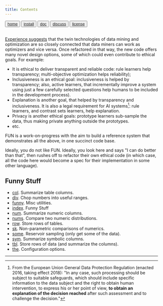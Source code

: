 ```yaml
---
title: Contents
---
```

<button class="button button1"><a href="/fun/index">home</a></button>   <button class="button button2"><a href="/fun/INSTALL">install</a></button>   <button class="button button1"><a href="/fun/ABOUT">doc</a></button>   <button class="button button2"><a href="http://github.com/timm/fun/issues">discuss</a></button>    <button class="button button1"><a href="/fun/LICENSE">license</a></button> <br>
        <br>


[Experience suggests](/REFS#agrawal-2019) that the twin technologies
of data mining and optimization are so closely connected that 
data miners can work as
optimizers and vice versa. 
Once refactored in that way,
the new code offers many novel
design options,
some of which could even contribute to ethical goals. For example:

- It is ethical to deliver transparent and reliable code: rule learners help transparency;
  multi-objective optimization helps reliability);
- Inclusiveness is an ethical goal: inclusiveness is helped by transparency; also,
  active learners, that incrementally improve a system using just a few carefully selected questions
  help humans to be included in the development process).
- Explanation is another goal, that helped by transparency and inclusiveness.
  It is  also a 
  legal requirement for AI systems[^legal]: rule learners, and contrast sets learners, help explanation.
- Privacy is another ethical goals: prototype learners sub-sample the data, 
  thus making private anything outside the prototypes.
- etc.


FUN is a work-on-progress with the aim to build a reference system
that demonstrates all the above, in one succinct code base.  

Ideally, you do not like FUN. Ideally, 
you look here and says "I can do better than that", then
rushes off to refactor their own ethical code (in which case, all
the code here would become a spec for their implementation in  some
other language).

[^legal]: From the European Union General Data Protection Regulation (enacted 2016, taking effect 2018): "In any case, such processing should be subject to suitable safeguards, which should include specific information to the data subject and the right to obtain human intervention, to express his or her point of view, <b>to obtain an explanation of the decision reached</b> after such assessment and to challenge the decision."



## Funny Stuff

- [col](col.md). 
 Summarize  table columns.
- [div](div.md). 
 Chop numbers into useful ranges.
- [funny](funny.md). 
 Misc utilities.
- [index](index.md). 
 Funny Stuff
- [num](num.md). 
 Summarize numeric columns.
- [nums](nums.md). 
 Compare two numeric distributions.
- [row](row.md). 
 Store rows of tables.
- [sk](sk.md). 
 Non-parametric comparisons of numerics.
- [some](some.md). 
 Reservoir sampling (only get some of the data).
- [sym](sym.md). 
 Summarize symbolic columns.
- [tbl](tbl.md). 
 Store rows of data (and summarize the columns).
- [the](the.md). 
 Configuration options.

---

